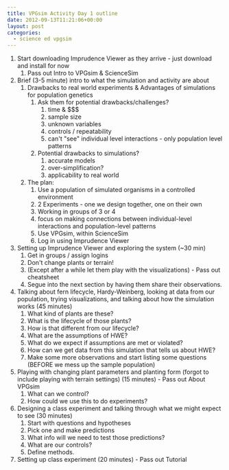 ```yaml
---
title: VPGsim Activity Day 1 outline
date: 2012-09-13T11:21:06+00:00
layout: post
categories:
  - science ed vpgsim
---
```

  1. Start downloading Imprudence Viewer as they arrive - just download and install for now
      1. Pass out Intro to VPGsim & ScienceSim
  2. Brief (3-5 minute) intro to what the simulation and activity are about
      1. Drawbacks to real world experiments & Advantages of simulations for population genetics
          1. Ask them for potential drawbacks/challenges?
              1. time & $$$
              2. sample size
              3. unknown variables
              4. controls / repeatability
              5. can't "see" individual level interactions - only population level patterns
          2. Potential drawbacks to simulations?
              1. accurate models
              2. over-simplification?
              3. applicability to real world
      2. The plan:
          1. Use a population of simulated organisms in a controlled environment
          2. 2 Experiments - one we design together, one on their own
          3. Working in groups of 3 or 4
          4. focus on making connections between individual-level interactions and population-level patterns
          5. Use VPGsim, within ScienceSim
          6. Log in using Imprudence Viewer
  3. Setting up Imprudence Viewer and exploring the system (~30 min)
      1. Get in groups / assign logins
      2. Don't change plants or terrain!
      3. (Except after a while let them play with the visualizations) - Pass out cheatsheet
      4. Segue into the next section by having them share their observations.
  4. Talking about fern lifecycle, Hardy-Weinberg, looking at data from our population, trying visualizations, and talking about how the simulation works (45 minutes)
      1. What kind of plants are these?
      2. What is the lifecycle of those plants?
      3. How is that different from our lifecycle?
      4. What are the assumptions of HWE?
      5. What do we expect if assumptions are met or violated?
      6. How can we get data from this simulation that tells us about HWE?
      7. Make some more observations and start listing some questions (BEFORE we mess up the sample population)
  5. Playing with changing plant parameters and planting form (forgot to include playing with terrain settings) (15 minutes) - Pass out About VPGsim
      1. What can we control?
      2. How could we use this to do experiments?
  6. Designing a class experiment and talking through what we might expect to see (30 minutes)
      1. Start with questions and hypotheses
      2. Pick one and make predictions
      3. What info will we need to test those predictions?
      4. What are our controls?
      5. Define methods.
  7. Setting up class experiment (20 minutes) - Pass out Tutorial
